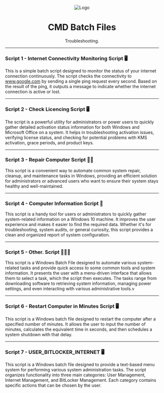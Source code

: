 <p align="center"><img src="https://files.softicons.com/download/system-icons/rounded-square-icons-by-deleket/png/256x256/Win-Command-Prompt.png" alt="Logo"></p>

<h1 align="center">CMD Batch Files</h1>

<p align="center">Troubleshooting.</p>

<hr>
  

### Script 1 - Internet Connectivity Monitoring Script 🖥️

This is a simple batch script designed to monitor the status of your internet connection continuously. The script checks the connectivity to www.google.com by sending a single ping request every second. Based on the result of the ping, it outputs a message to indicate whether the internet connection is active or lost.

<hr>

### Script 2 - Check Licencing Script 🖥️

The script is a powerful utility for administrators or power users to quickly gather detailed activation status information for both Windows and Microsoft Office on a system. It helps in troubleshooting activation issues, verifying license status, and checking for potential problems with KMS activation, grace periods, and product keys.

<hr>

### Script 3 - Repair Computer Script 👨‍💻

This script is a convenient way to automate common system repair, cleanup, and maintenance tasks in Windows, providing an efficient solution for administrators or advanced users who want to ensure their system stays healthy and well-maintained.

<hr>

### Script 4 - Computer Information Script 💽

This script is a handy tool for users or administrators to quickly gather system-related information on a Windows 10 machine. It improves the user experience and makes it easier to find the required data. Whether it's for troubleshooting, system audits, or general curiosity, this script provides a clean and organized report of system configuration.

<hr>

### Script 5 - Other. Script 🧑🏽‍💻

This script is a Windows Batch File designed to automate various system-related tasks and provide quick access to some common tools and system information. It presents the user with a menu-driven interface that allows them to select a task, which the script then executes. The tasks range from downloading software to retrieving system information, managing power settings, and even interacting with various administrative tools.v

<hr>

### Script 6 - Restart Computer in Minutes Script 🖥️

This script is a Windows batch file designed to restart the computer after a specified number of minutes. It allows the user to input the number of minutes, calculates the equivalent time in seconds, and then schedules a system shutdown with that delay.

<hr>

### Script 7 - USER_BITLOCKER_INTERNET 🖥️

This script is a Windows batch file designed to provide a text-based menu system for performing various system administration tasks. The script organizes functionality into three main categories: User Management, Internet Management, and BitLocker Management. Each category contains specific actions that can be chosen by the user.
